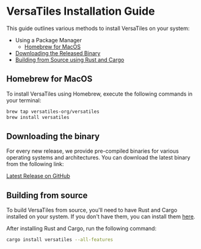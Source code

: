 # VersaTiles Installation Guide

This guide outlines various methods to install VersaTiles on your system:

  - Using a Package Manager
    - [Homebrew for MacOS](#homebrew-for-macos)
  - [Downloading the Released Binary](#downloading-the-released-binary)
  - [Building from Source using Rust and Cargo](#building-from-source-using-rust-and-cargo)

## Homebrew for MacOS

To install VersaTiles using Homebrew, execute the following commands in your terminal:

```bash
brew tap versatiles-org/versatiles
brew install versatiles
```

## Downloading the binary

For every new release, we provide pre-compiled binaries for various operating systems and architectures. You can download the latest binary from the following link:

[Latest Release on GitHub](https://github.com/versatiles-org/versatiles-rs/releases/latest)

## Building from source

To build VersaTiles from source, you'll need to have Rust and Cargo installed on your system. If you don't have them, you can install them [here](https://www.rust-lang.org/tools/install).

After installing Rust and Cargo, run the following command:

```bash
cargo install versatiles --all-features
```
